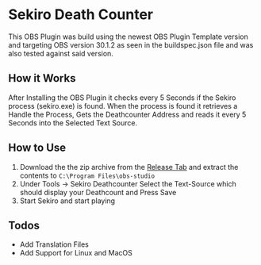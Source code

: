 # Sekiro Death Counter
This OBS Plugin was build using the newest OBS Plugin Template version and targeting OBS version 30.1.2 as seen in the buildspec.json file and was also tested against said version.

## How it Works
After Installing the OBS Plugin it checks every 5 Seconds if the Sekiro process (sekiro.exe) is found. When the process is found it retrieves a Handle the Process, Gets the Deathcounter Address and reads it every 5 Seconds into the Selected Text Source.

## How to Use
1. Download the the zip archive from the [Release Tab](https://github.com/obsproject/obs-plugintemplate/releases) and extract the contents to  ```C:\Program Files\obs-studio```
2. Under Tools -> Sekiro Deathcounter Select the Text-Source which should display your Deathcount and Press Save
3.  Start Sekiro and start playing

## Todos
- Add Translation Files
- Add Support for Linux and MacOS